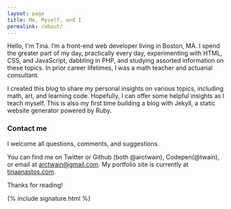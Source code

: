 ```yaml
---
layout: page
title: Me, Myself, and I
permalink: /about/
---
```


Hello, I'm Tina.  I’m a front-end web developer living in Boston, MA. I spend the greater part of my day, practically every day, experimenting with HTML, CSS, and JavaScript, dabbling in PHP, and studying assorted information on these topics. In prior career lifetimes, I was a math teacher and actuarial consultant.

I created this blog to share my personal insights on various topics, including math, art, and learning code.  Hopefully, I can offer some helpful insights as I teach myself. This is also my first time building a blog with Jekyll, a static website generator powered by Ruby.

### Contact me

I welcome all questions, comments, and suggestions.

You can find me on Twitter or Github (both @arctwain), Codepen(@twain), or email at [arctwain@gmail.com](mailto:arctwain@gmail.com).
My portfolio site is currently at [tinaanastos.com](http://www.tinaanastos.com).

Thanks for reading!


{% include signature.html %}
